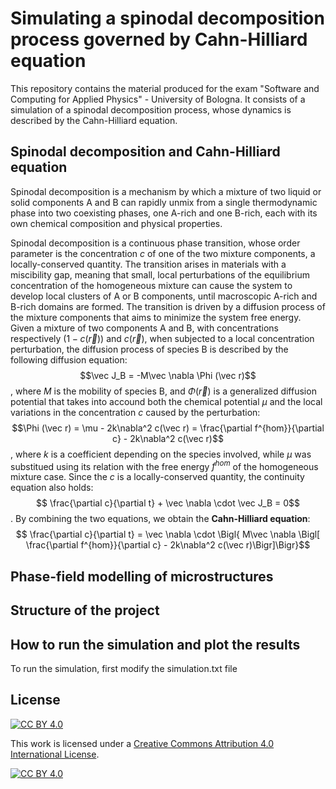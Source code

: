 # Simulating a spinodal decomposition process governed by Cahn-Hilliard equation

This repository contains the material produced for the exam "Software and Computing for Applied Physics" - University of Bologna. It consists of a simulation of a spinodal decomposition process, whose dynamics is described by the Cahn-Hilliard equation.

## Spinodal decomposition and Cahn-Hilliard equation

Spinodal decomposition is a mechanism by which a mixture of two liquid or solid components A and B can rapidly unmix from a single thermodynamic phase into two coexisting phases, one A-rich and one B-rich, each with its own chemical composition and physical properties.

Spinodal decomposition is a continuous phase transition, whose order parameter is the concentration $c$ of one of the two mixture components, a locally-conserved quantity. The transition arises in materials with a miscibility gap, meaning that small, local perturbations of the equilibrium concentration of the homogeneous mixture can cause the system to develop local clusters of A or B components, until macroscopic A-rich and B-rich domains are formed.
The transition is driven by a diffusion process of the mixture components that aims to minimize the system free energy.  Given a mixture of two components A and B, with concentrations respectively $(1-c(\vec r))$ and $c(\vec r)$, when subjected to a local concentration perturbation, the diffusion process of species B is described by the following diffusion equation:
$$\vec J_B = -M\vec \nabla \Phi (\vec r)$$,
where $M$ is the mobility of species B, and $\Phi(\vec r)$ is a generalized diffusion potential that takes into accound both the chemical potential $\mu$ and the local variations in the concentration $c$ caused by the perturbation:
$$\Phi (\vec r) = \mu - 2k\nabla^2 c(\vec r) = \frac{\partial f^{hom}}{\partial c} - 2k\nabla^2 c(\vec r)$$,
where $k$ is a coefficient depending on the species involved, while $\mu$ was substitued using its relation with the free energy $f^{hom}$ of the homogeneous mixture case.
Since the $c$ is a locally-conserved quantity, the continuity equation also holds:
$$ \frac{\partial c}{\partial t} + \vec \nabla \cdot \vec J_B = 0$$.
By combining the two equations, we obtain the **Cahn-Hilliard equation**:
$$ \frac{\partial c}{\partial t} = \vec \nabla \cdot \Bigl{ M\vec \nabla \Bigl[ \frac{\partial f^{hom}}{\partial c} - 2k\nabla^2 c(\vec r)\Bigr]\Bigr}$$

## Phase-field modelling of microstructures

## Structure of the project

## How to run the simulation and plot the results

To run the simulation, first modify the simulation.txt file

## License

[![CC BY 4.0][cc-by-shield]][cc-by]

This work is licensed under a
[Creative Commons Attribution 4.0 International License][cc-by].

[![CC BY 4.0][cc-by-image]][cc-by]

[cc-by]: http://creativecommons.org/licenses/by/4.0/
[cc-by-image]: https://i.creativecommons.org/l/by/4.0/88x31.png
[cc-by-shield]: https://img.shields.io/badge/License-CC%20BY%204.0-lightgrey.svg
